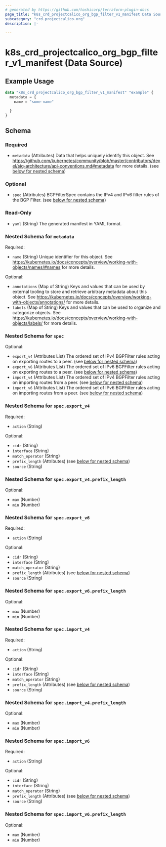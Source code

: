 ```yaml
---
# generated by https://github.com/hashicorp/terraform-plugin-docs
page_title: "k8s_crd_projectcalico_org_bgp_filter_v1_manifest Data Source - terraform-provider-k8s"
subcategory: "crd.projectcalico.org"
description: |-
  
---
```


# k8s_crd_projectcalico_org_bgp_filter_v1_manifest (Data Source)



## Example Usage

```terraform
data "k8s_crd_projectcalico_org_bgp_filter_v1_manifest" "example" {
  metadata = {
    name = "some-name"

  }
}
```

<!-- schema generated by tfplugindocs -->
## Schema

### Required

- `metadata` (Attributes) Data that helps uniquely identify this object. See https://github.com/kubernetes/community/blob/master/contributors/devel/sig-architecture/api-conventions.md#metadata for more details. (see [below for nested schema](#nestedatt--metadata))

### Optional

- `spec` (Attributes) BGPFilterSpec contains the IPv4 and IPv6 filter rules of the BGP Filter. (see [below for nested schema](#nestedatt--spec))

### Read-Only

- `yaml` (String) The generated manifest in YAML format.

<a id="nestedatt--metadata"></a>
### Nested Schema for `metadata`

Required:

- `name` (String) Unique identifier for this object. See https://kubernetes.io/docs/concepts/overview/working-with-objects/names/#names for more details.

Optional:

- `annotations` (Map of String) Keys and values that can be used by external tooling to store and retrieve arbitrary metadata about this object. See https://kubernetes.io/docs/concepts/overview/working-with-objects/annotations/ for more details.
- `labels` (Map of String) Keys and values that can be used to organize and categorize objects. See https://kubernetes.io/docs/concepts/overview/working-with-objects/labels/ for more details.


<a id="nestedatt--spec"></a>
### Nested Schema for `spec`

Optional:

- `export_v4` (Attributes List) The ordered set of IPv4 BGPFilter rules acting on exporting routes to a peer. (see [below for nested schema](#nestedatt--spec--export_v4))
- `export_v6` (Attributes List) The ordered set of IPv6 BGPFilter rules acting on exporting routes to a peer. (see [below for nested schema](#nestedatt--spec--export_v6))
- `import_v4` (Attributes List) The ordered set of IPv4 BGPFilter rules acting on importing routes from a peer. (see [below for nested schema](#nestedatt--spec--import_v4))
- `import_v6` (Attributes List) The ordered set of IPv6 BGPFilter rules acting on importing routes from a peer. (see [below for nested schema](#nestedatt--spec--import_v6))

<a id="nestedatt--spec--export_v4"></a>
### Nested Schema for `spec.export_v4`

Required:

- `action` (String)

Optional:

- `cidr` (String)
- `interface` (String)
- `match_operator` (String)
- `prefix_length` (Attributes) (see [below for nested schema](#nestedatt--spec--export_v4--prefix_length))
- `source` (String)

<a id="nestedatt--spec--export_v4--prefix_length"></a>
### Nested Schema for `spec.export_v4.prefix_length`

Optional:

- `max` (Number)
- `min` (Number)



<a id="nestedatt--spec--export_v6"></a>
### Nested Schema for `spec.export_v6`

Required:

- `action` (String)

Optional:

- `cidr` (String)
- `interface` (String)
- `match_operator` (String)
- `prefix_length` (Attributes) (see [below for nested schema](#nestedatt--spec--export_v6--prefix_length))
- `source` (String)

<a id="nestedatt--spec--export_v6--prefix_length"></a>
### Nested Schema for `spec.export_v6.prefix_length`

Optional:

- `max` (Number)
- `min` (Number)



<a id="nestedatt--spec--import_v4"></a>
### Nested Schema for `spec.import_v4`

Required:

- `action` (String)

Optional:

- `cidr` (String)
- `interface` (String)
- `match_operator` (String)
- `prefix_length` (Attributes) (see [below for nested schema](#nestedatt--spec--import_v4--prefix_length))
- `source` (String)

<a id="nestedatt--spec--import_v4--prefix_length"></a>
### Nested Schema for `spec.import_v4.prefix_length`

Optional:

- `max` (Number)
- `min` (Number)



<a id="nestedatt--spec--import_v6"></a>
### Nested Schema for `spec.import_v6`

Required:

- `action` (String)

Optional:

- `cidr` (String)
- `interface` (String)
- `match_operator` (String)
- `prefix_length` (Attributes) (see [below for nested schema](#nestedatt--spec--import_v6--prefix_length))
- `source` (String)

<a id="nestedatt--spec--import_v6--prefix_length"></a>
### Nested Schema for `spec.import_v6.prefix_length`

Optional:

- `max` (Number)
- `min` (Number)

